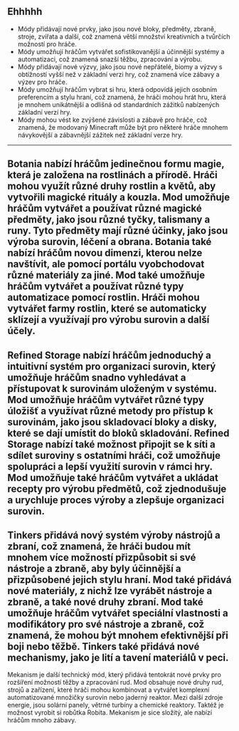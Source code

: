 Ehhhhh
---
* Módy přidávají nové prvky, jako jsou nové bloky, předměty, zbraně, stroje, zvířata a další, což znamená větší množství kreativních a tvůrčích možností pro hráče.
* Módy umožňují hráčům vytvářet sofistikovanější a účinnější systémy a automatizaci, což znamená snazší těžbu, zpracování a výrobu.
* Módy přidávají nové výzvy, jako jsou nové nepřátelé, biomy a výzvy s obtížností vyšší než v základní verzi hry, což znamená více zábavy a výzev pro hráče.
* Módy umožňují hráčům vybrat si hru, která odpovídá jejich osobním preferencím a stylu hraní, což znamená, že hráči mohou hrát hru, která je mnohem unikátnější a odlišná od standardních zážitků nabízených základní verzí hry.
* Módy mohou vést ke zvýšené závislosti a zábavě pro hráče, což znamená, že modovaný Minecraft může být pro některé hráče mnohem návykovější a zábavnější zážitek než základní verze hry.
---
Botania nabízí hráčům jedinečnou formu magie, která je založena na rostlinách a přírodě. Hráči mohou využít různé druhy rostlin a květů, aby vytvořili magické rituály a kouzla. Mod umožňuje hráčům vytvářet a používat různé magické předměty, jako jsou různé tyčky, talismany a runy. Tyto předměty mají různé účinky, jako jsou výroba surovin, léčení a obrana. Botania také nabízí hráčům novou dimenzi, kterou nelze navštívit, ale pomocí portálu vyobchodovat různé materiály za jiné. Mod také umožňuje hráčům vytvářet a používat různé typy automatizace pomocí rostlin. Hráči mohou vytvářet farmy rostlin, které se automaticky sklízejí a využívají pro výrobu surovin a další účely.
---
Refined Storage nabízí hráčům jednoduchý a intuitivní systém pro organizaci surovin, který umožňuje hráčům snadno vyhledávat a přístupovat k surovinám uloženým v systému. Mod umožňuje hráčům vytvářet různé typy úložišť a využívat různé metody pro přístup k surovinám, jako jsou skladovací bloky a disky, které se dají umístit do bloků skladování. Refined Storage nabízí také možnost připojit se k síti a sdílet suroviny s ostatními hráči, což umožňuje spolupráci a lepší využití surovin v rámci hry. Mod umožňuje také hráčům vytvářet a ukládat recepty pro výrobu předmětů, což zjednodušuje a urychluje proces výroby a zlepšuje organizaci surovin.
---
Tinkers přidává nový systém výroby nástrojů a zbraní, což znamená, že hráči budou mít mnohem více možností přizpůsobit si své nástroje a zbraně, aby byly účinnější a přizpůsobené jejich stylu hraní. Mod také přidává nové materiály, z nichž lze vyrábět nástroje a zbraně, a také nové druhy zbraní. Mod také umožňuje hráčům vytvářet speciální vlastnosti a modifikátory pro své nástroje a zbraně, což znamená, že mohou být mnohem efektivnější při boji nebo těžbě. Tinkers také přidává nové mechanismy, jako je lití a tavení materiálů v peci.
---
Mekanism je další technický mód, který přidává tentokrát nové prvky pro rozšíření možností těžby a zpracování rud. Mod obsahuje nové druhy rud, strojů a zařízení, které hráči mohou kombinovat a vytvářet komplexní automatizované množičky surovin nebo jaderný reaktor. Mezi další zdroje energie, jsou solární panely, větrné turbíny a chemické reaktory. Taktéž je možnost vyrobit si robůtka Robita. Mekanism je sice složitý, ale nabízí hráčům mnoho zábavy.
